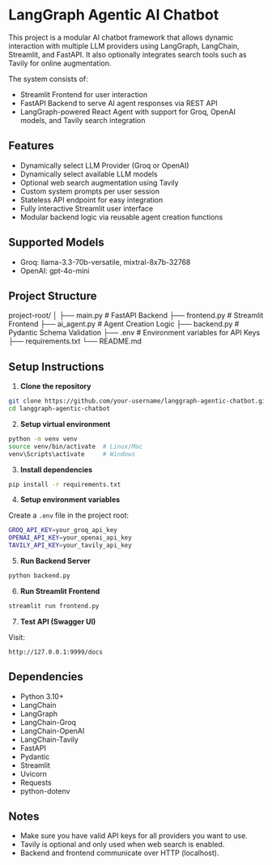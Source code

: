 # LangGraph Agentic AI Chatbot

This project is a modular AI chatbot framework that allows dynamic interaction with multiple LLM providers using LangGraph, LangChain, Streamlit, and FastAPI. It also optionally integrates search tools such as Tavily for online augmentation.

The system consists of:

- Streamlit Frontend for user interaction
- FastAPI Backend to serve AI agent responses via REST API
- LangGraph-powered React Agent with support for Groq, OpenAI models, and Tavily search integration

## Features

- Dynamically select LLM Provider (Groq or OpenAI)
- Dynamically select available LLM models
- Optional web search augmentation using Tavily
- Custom system prompts per user session
- Stateless API endpoint for easy integration
- Fully interactive Streamlit user interface
- Modular backend logic via reusable agent creation functions

## Supported Models

- Groq: llama-3.3-70b-versatile, mixtral-8x7b-32768
- OpenAI: gpt-4o-mini

## Project Structure

project-root/
│
├── main.py                # FastAPI Backend
├── frontend.py            # Streamlit Frontend
├── ai_agent.py            # Agent Creation Logic
├── backend.py             # Pydantic Schema Validation
├── .env                   # Environment variables for API Keys
├── requirements.txt
└── README.md

## Setup Instructions

1. **Clone the repository**

```bash
git clone https://github.com/your-username/langgraph-agentic-chatbot.git
cd langgraph-agentic-chatbot
```

2. **Setup virtual environment**

```bash
python -m venv venv
source venv/bin/activate  # Linux/Mac
venv\Scripts\activate     # Windows
```

3. **Install dependencies**

```bash
pip install -r requirements.txt
```

4. **Setup environment variables**

Create a `.env` file in the project root:

```bash
GROQ_API_KEY=your_groq_api_key
OPENAI_API_KEY=your_openai_api_key
TAVILY_API_KEY=your_tavily_api_key
```

5. **Run Backend Server**

```bash
python backend.py
```

6. **Run Streamlit Frontend**

```bash
streamlit run frontend.py
```

7. **Test API (Swagger UI)**

Visit:

```
http://127.0.0.1:9999/docs
```

## Dependencies

- Python 3.10+
- LangChain
- LangGraph
- LangChain-Groq
- LangChain-OpenAI
- LangChain-Tavily
- FastAPI
- Pydantic
- Streamlit
- Uvicorn
- Requests
- python-dotenv

## Notes

- Make sure you have valid API keys for all providers you want to use.
- Tavily is optional and only used when web search is enabled.
- Backend and frontend communicate over HTTP (localhost).